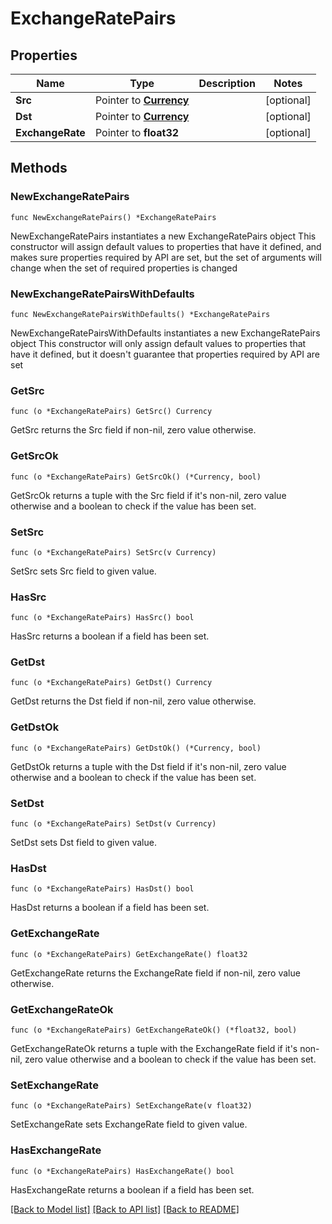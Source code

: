 # ExchangeRatePairs

## Properties

Name | Type | Description | Notes
------------ | ------------- | ------------- | -------------
**Src** | Pointer to [**Currency**](Currency.md) |  | [optional] 
**Dst** | Pointer to [**Currency**](Currency.md) |  | [optional] 
**ExchangeRate** | Pointer to **float32** |  | [optional] 

## Methods

### NewExchangeRatePairs

`func NewExchangeRatePairs() *ExchangeRatePairs`

NewExchangeRatePairs instantiates a new ExchangeRatePairs object
This constructor will assign default values to properties that have it defined,
and makes sure properties required by API are set, but the set of arguments
will change when the set of required properties is changed

### NewExchangeRatePairsWithDefaults

`func NewExchangeRatePairsWithDefaults() *ExchangeRatePairs`

NewExchangeRatePairsWithDefaults instantiates a new ExchangeRatePairs object
This constructor will only assign default values to properties that have it defined,
but it doesn't guarantee that properties required by API are set

### GetSrc

`func (o *ExchangeRatePairs) GetSrc() Currency`

GetSrc returns the Src field if non-nil, zero value otherwise.

### GetSrcOk

`func (o *ExchangeRatePairs) GetSrcOk() (*Currency, bool)`

GetSrcOk returns a tuple with the Src field if it's non-nil, zero value otherwise
and a boolean to check if the value has been set.

### SetSrc

`func (o *ExchangeRatePairs) SetSrc(v Currency)`

SetSrc sets Src field to given value.

### HasSrc

`func (o *ExchangeRatePairs) HasSrc() bool`

HasSrc returns a boolean if a field has been set.

### GetDst

`func (o *ExchangeRatePairs) GetDst() Currency`

GetDst returns the Dst field if non-nil, zero value otherwise.

### GetDstOk

`func (o *ExchangeRatePairs) GetDstOk() (*Currency, bool)`

GetDstOk returns a tuple with the Dst field if it's non-nil, zero value otherwise
and a boolean to check if the value has been set.

### SetDst

`func (o *ExchangeRatePairs) SetDst(v Currency)`

SetDst sets Dst field to given value.

### HasDst

`func (o *ExchangeRatePairs) HasDst() bool`

HasDst returns a boolean if a field has been set.

### GetExchangeRate

`func (o *ExchangeRatePairs) GetExchangeRate() float32`

GetExchangeRate returns the ExchangeRate field if non-nil, zero value otherwise.

### GetExchangeRateOk

`func (o *ExchangeRatePairs) GetExchangeRateOk() (*float32, bool)`

GetExchangeRateOk returns a tuple with the ExchangeRate field if it's non-nil, zero value otherwise
and a boolean to check if the value has been set.

### SetExchangeRate

`func (o *ExchangeRatePairs) SetExchangeRate(v float32)`

SetExchangeRate sets ExchangeRate field to given value.

### HasExchangeRate

`func (o *ExchangeRatePairs) HasExchangeRate() bool`

HasExchangeRate returns a boolean if a field has been set.


[[Back to Model list]](../README.md#documentation-for-models) [[Back to API list]](../README.md#documentation-for-api-endpoints) [[Back to README]](../README.md)


